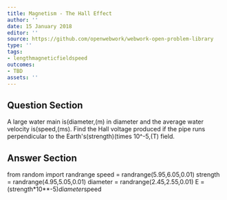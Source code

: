 ```yaml
---
title: Magnetism - The Hall Effect
author: ''
date: 15 January 2018
editor: ''
source: https://github.com/openwebwork/webwork-open-problem-library
type: ''
tags:
- lengthmagneticfieldspeed
outcomes:
- TBD
assets: ''
---
```


## Question Section 

A large water main is(diameter,(m) in diameter and the average water velocity is(speed,(ms). Find the Hall voltage produced if the pipe runs perpendicular to the Earth's(strength)(times 10^-5,(T) field.


## Answer Section

from random import randrange
speed = randrange(5.95,6.05,0.01)
strength = randrange(4.95,5.05,0.01)
diameter = randrange(2.45,2.55,0.01)
E = (strength*10**-5)*diameter*speed